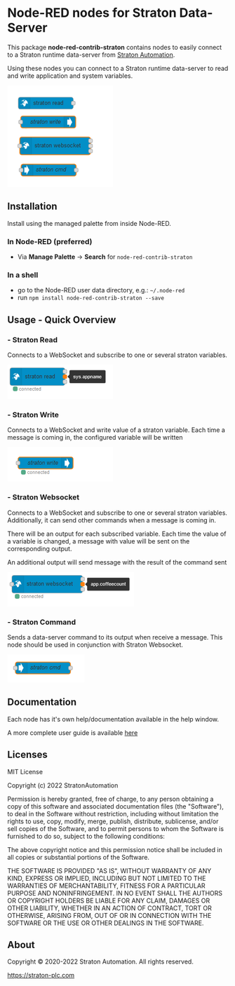 # Node-RED nodes for Straton Data-Server

This package **node-red-contrib-straton** contains nodes to easily connect to a Straton runtime data-server from [Straton Automation](https://straton-plc.com).

Using these nodes you can connect to a Straton runtime data-server to read and write application and system variables.

![nodes.png](./docs/images/nodes.png)


## Installation

Install using the managed palette from inside Node-RED.

### In Node-RED (preferred)

* Via **Manage Palette** -> **Search** for `node-red-contrib-straton`

### In a shell

* go to the Node-RED user data directory, e.g.: `~/.node-red`
* run `npm install node-red-contrib-straton --save`



## Usage - Quick Overview

### - Straton Read

Connects to a WebSocket and subscribe to one or several straton variables.

![read.png](./docs/images/read.png)


### - Straton Write

Connects to a WebSocket and write value of a straton variable.
Each time a message is coming in, the configured variable will be written

![write.png](./docs/images/write.png)


### - Straton Websocket

Connects to a WebSocket and subscribe to one or several straton variables.
Additionally, it can send other commands when a message is coming in.

There will be an output for each subscribed variable.
Each time the value of a variable is changed, a message with value will be sent on the corresponding output.

An additional output will send message with the result of the command sent 

![websocket.png](./docs/images/websocket.png)


### - Straton Command

Sends a data-server command to its output when receive a message.
This node should be used in conjunction with Straton Websocket.

![cmd.png](./docs/images/cmd.png)


## Documentation

Each node has it's own help/documentation available in the help window.

A more complete user guide is available [here](./docs/straton_user_guide_Node_Red_Rev2.pdf)



## Licenses

MIT License

Copyright (c) 2022 StratonAutomation

Permission is hereby granted, free of charge, to any person obtaining a copy
of this software and associated documentation files (the "Software"), to deal
in the Software without restriction, including without limitation the rights
to use, copy, modify, merge, publish, distribute, sublicense, and/or sell
copies of the Software, and to permit persons to whom the Software is
furnished to do so, subject to the following conditions:

The above copyright notice and this permission notice shall be included in all
copies or substantial portions of the Software.

THE SOFTWARE IS PROVIDED "AS IS", WITHOUT WARRANTY OF ANY KIND, EXPRESS OR
IMPLIED, INCLUDING BUT NOT LIMITED TO THE WARRANTIES OF MERCHANTABILITY,
FITNESS FOR A PARTICULAR PURPOSE AND NONINFRINGEMENT. IN NO EVENT SHALL THE
AUTHORS OR COPYRIGHT HOLDERS BE LIABLE FOR ANY CLAIM, DAMAGES OR OTHER
LIABILITY, WHETHER IN AN ACTION OF CONTRACT, TORT OR OTHERWISE, ARISING FROM,
OUT OF OR IN CONNECTION WITH THE SOFTWARE OR THE USE OR OTHER DEALINGS IN THE
SOFTWARE.



## About

Copyright © 2020-2022 Straton Automation. All rights reserved.

<https://straton-plc.com>

